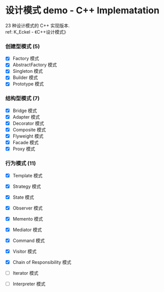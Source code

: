 # 设计模式 demo - C++ Implematation

23 种设计模式的 C++ 实现版本.   
ref: K_Eckel - 《C++设计模式》  

### 创建型模式 (5)
- [x] Factory 模式
- [x] AbstractFactory 模式
- [x] Singleton 模式
- [x] Builder 模式
- [x] Prototype 模式

### 结构型模式 (7)
- [x] Bridge 模式
- [x] Adapter 模式
- [x] Decorator 模式
- [x] Composite 模式
- [x] Flyweight 模式
- [x] Facade 模式
- [x] Proxy 模式

### 行为模式 (11)
- [x] Template 模式
- [x] Strategy 模式
- [x] State 模式
- [x] Observer 模式
- [x] Memento 模式
- [x] Mediator 模式
- [x] Command 模式
- [x] Visitor 模式
- [x] Chain of Responsibility 模式
- [ ] Iterator 模式
- [ ] Interpreter 模式


